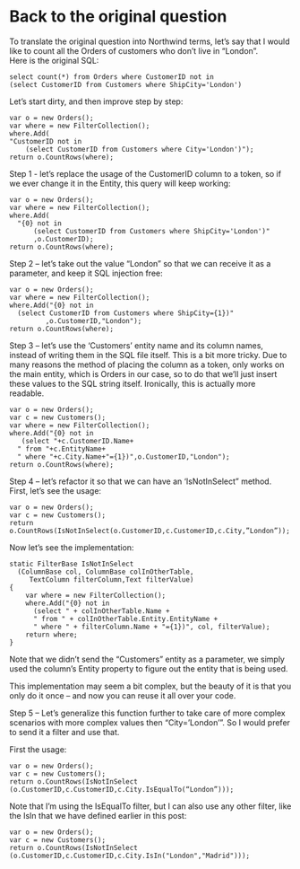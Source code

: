 ﻿# Back to the original question

To translate the original question into Northwind terms, let’s say that I would like to count all the Orders of customers who don’t live in “London”.  
Here is the original SQL:
```
select count(*) from Orders where CustomerID not in 
(select CustomerID from Customers where ShipCity='London')
```
Let’s start dirty, and then improve step by step:
```csdiff
var o = new Orders();
var where = new FilterCollection();
where.Add(
"CustomerID not in 
    (select CustomerID from Customers where City='London')");
return o.CountRows(where);
```
Step 1 - let’s replace the usage of the CustomerID column to a token, so if we ever change it in the Entity, this query will keep working:
```csdiff
var o = new Orders();
var where = new FilterCollection();
where.Add(
  "{0} not in  
      (select CustomerID from Customers where ShipCity='London')"
      ,o.CustomerID);
return o.CountRows(where);
```
Step 2 – let’s take out the value “London” so that we can receive it as a parameter, and keep it SQL injection free:
```csdiff
var o = new Orders();
var where = new FilterCollection();
where.Add("{0} not in 
  (select CustomerID from Customers where ShipCity={1})"
         ,o.CustomerID,"London");
return o.CountRows(where);
```
Step 3 – let’s use the ‘Customers’ entity name and its column names, instead of writing them in the SQL file itself. This is a bit more tricky. Due to many reasons the method of placing the column as a token, only works on the main entity, which is Orders in our case, so to do that we’ll just insert these values to the SQL string itself. Ironically, this is actually more readable.
```csdiff
var o = new Orders();
var c = new Customers();
var where = new FilterCollection();
where.Add("{0} not in 
   (select "+c.CustomerID.Name+
  " from "+c.EntityName+
  " where "+c.City.Name+"={1})",o.CustomerID,"London");
return o.CountRows(where);
```
Step 4 – let’s refactor it so that we can have an ‘IsNotInSelect” method. First, let’s see the usage:
```csdiff
var o = new Orders();
var c = new Customers();
return o.CountRows(IsNotInSelect(o.CustomerID,c.CustomerID,c.City,”London”));
```
Now let’s see the implementation:
```csdiff
static FilterBase IsNotInSelect
  (ColumnBase col, ColumnBase colInOtherTable,
     TextColumn filterColumn,Text filterValue)
{
    var where = new FilterCollection();
    where.Add("{0} not in 
      (select " + colInOtherTable.Name +
      " from " + colInOtherTable.Entity.EntityName +
      " where " + filterColumn.Name + "={1})", col, filterValue);
    return where;
}
```
Note that we didn’t send the “Customers” entity as a parameter, we simply used the column’s Entity property to figure out the entity that is being used.

This implementation may seem a bit complex, but the beauty of it is that you only do it once – and now you can reuse it all over your code.

Step 5 – Let’s generalize this function further to take care of more complex scenarios with more complex values then “City=’London’”. So I would prefer to send it a filter and use that.

First the usage:
```csdiff
var o = new Orders();
var c = new Customers();
return o.CountRows(IsNotInSelect
(o.CustomerID,c.CustomerID,c.City.IsEqualTo(“London”)));
```
Note that I’m using the IsEqualTo filter, but I can also use any other filter, like the IsIn that we have defined earlier in this post:
```csdiff
var o = new Orders();
var c = new Customers();
return o.CountRows(IsNotInSelect
(o.CustomerID,c.CustomerID,c.City.IsIn("London","Madrid")));
```